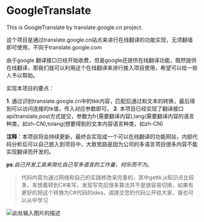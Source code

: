 # GoogleTranslate
This is GoogleTranslate by translate.google.cn project.

这个项目是通过translate.google.cn站点来进行在线翻译的功能实现，无须翻墙即可使用，不同于translate.google.com

由于google 翻译接口已经开始收费，但是google还提供在线翻译功能，既然提供在线翻译，那我们就可以利用这个在线翻译来进行接入项目使用，希望可以给一些人予以帮助。

实现本项目的要点：

**1**. 通过识别translate.google.cn中的tkk内容，匹配后通过和文本的转换，最后得到可以访问连接的tk值，传入对应参数即可。
**2**. 本项目已经实现了翻译接口api/translate,post方式提交，参数为fr(需要翻译内容),lang(需要翻译内容的语言种类，如zh-CN),tolang(想要得到的文本内容语言种类，如zh-CN)

**注释**：本项目将会持续更新，最终会实现成一个可以在线翻译的功能网站，内部代码分析后可以自己嵌入到项目中，大致思路是因为公司的多语言项目很多内容不能实现翻译而开发的。

**ps**:*自己开发工具来简化自己写多语言的工作量，何乐而不为*。

> 代码内容为通过网络和自己的实践修改来完善的，其中gettk.js知识点比较多，本想着转到C#来写，发现写完后很多算法并不是很容易切换，如果有更好的把这个转换为C#代码的idea，请提交您的代码公开给大家，我也可以从中学习


![此处输入图片的描述][1]


  [1]: http://m.qpic.cn/psb?/V13D6nMn2EJvvI/8LJwaw.fMkPLRUjqxwKnjbfU9uHwqvOLBNUqpwwVu9o!/b/dLYAAAAAAAAA&bo=zASpAgAAAAADB0E!&rf=viewer_4
